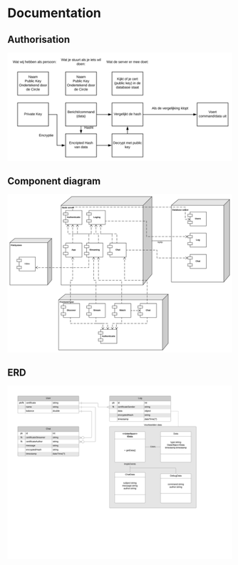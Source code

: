 # Documentation
## Authorisation
![auth](doc/Auth.svg)

## Component diagram
![Component diagram](doc/ComponentDiagram.svg)

## ERD
![ERD](doc/ERD.svg)
